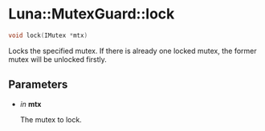 # Luna::MutexGuard::lock

```c++
void lock(IMutex *mtx)
```

Locks the specified mutex. If there is already one locked mutex, the former mutex will be unlocked firstly. 



## Parameters
* *in* **mtx**

    The mutex to lock. 

